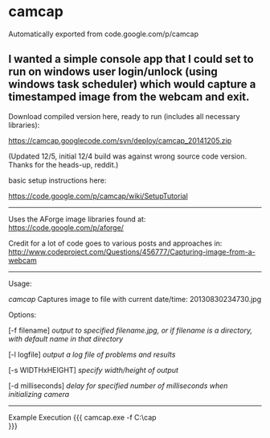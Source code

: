 # camcap
Automatically exported from code.google.com/p/camcap

I wanted a simple console app that I could set to run on windows user login/unlock (using windows task scheduler) which would capture a timestamped image from the webcam and exit.
----
Download compiled version here, ready to run (includes all necessary libraries):

https://camcap.googlecode.com/svn/deploy/camcap_20141205.zip

(Updated 12/5, initial 12/4 build was against wrong source code version. Thanks for the heads-up, reddit.)

basic setup instructions here:

https://code.google.com/p/camcap/wiki/SetupTutorial

----
Uses the AForge image libraries found at: https://code.google.com/p/aforge/

Credit for a lot of code goes to various posts and approaches in: http://www.codeproject.com/Questions/456777/Capturing-image-from-a-webcam

----
Usage:

_camcap_
Captures image to file with current date/time: 20130830234730.jpg

Options:

[-f filename] _output to specified filename.jpg, or if filename is a directory, with default name in that directory_

[-l logfile] _output a log file of problems and results_

[-s WIDTHxHEIGHT] _specify width/height of output_

[-d milliseconds] _delay for specified number of milliseconds when initializing camera_

----
Example Execution
{{{
camcap.exe -f C:\cap\
}}}

